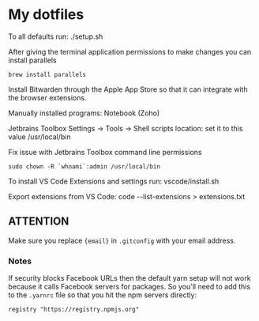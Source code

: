 # My dotfiles

To all defaults run:
./setup.sh

After giving the terminal application permissions to make changes you can install parallels
```shell
brew install parallels
```

Install Bitwarden through the Apple App Store so that it can integrate with the browser extensions.

Manually installed programs:
Notebook (Zoho)

Jetbrains Toolbox
Settings -> Tools -> Shell scripts location: set it to this value
/usr/local/bin

Fix issue with Jetbrains Toolbox command line permissions
```shell
sudo chown -R `whoami`:admin /usr/local/bin
```

To install VS Code Extensions and settings run:
vscode/install.sh

Export extensions from VS Code:
code --list-extensions > extensions.txt

## ATTENTION

Make sure you replace `{email}` in `.gitconfig` with your email address.

### Notes

If security blocks Facebook URLs then the default yarn setup will not work because it calls Facebook servers for packages. So you'll need to add this to the `.yarnrc` file so that you hit the npm servers directly:

```
registry "https://registry.npmjs.org"
```
